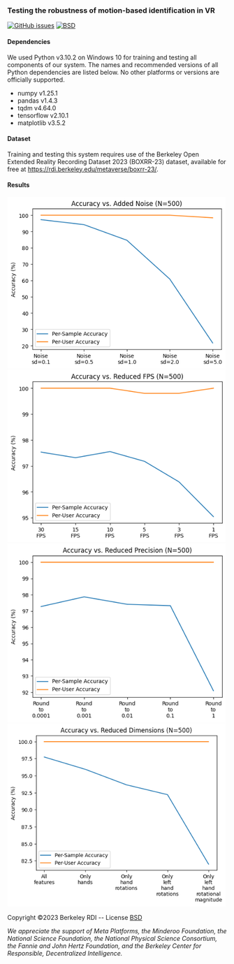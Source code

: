 ### Testing the robustness of motion-based identification in VR

[![GitHub issues](https://img.shields.io/github/issues/metaguard/robustness)](https://github.com/metaguard/robustness/issues)
[![BSD](https://img.shields.io/badge/license-BSD-brightgreen.svg)](https://github.com/metaguard/robustness/blob/main/LICENSE)

#### Dependencies
We used Python v3.10.2 on Windows 10 for training and testing all components of our system. The names and recommended versions of all Python dependencies are listed below. No other platforms or versions are officially supported.
- numpy v1.25.1
- pandas v1.4.3
- tqdm v4.64.0
- tensorflow v2.10.1
- matplotlib v3.5.2

#### Dataset
Training and testing this system requires use of the Berkeley Open Extended Reality Recording Dataset 2023 (BOXRR-23) dataset, available for free at https://rdi.berkeley.edu/metaverse/boxrr-23/.

#### Results
<img src="./figures/added-noise.png" width="500">
<img src="./figures/reduced-fps.png" width="500">
<img src="./figures/reduced-precision.png" width="500">
<img src="./figures/reduced-dimensions.png" width="500">

Copyright &copy;2023 Berkeley RDI -- License [BSD](https://github.com/metaguard/robustness/blob/main/LICENSE)

_We appreciate the support of Meta Platforms, the Minderoo Foundation, the National Science Foundation, the National Physical Science Consortium, the Fannie and John Hertz Foundation, and the Berkeley Center for Responsible, Decentralized Intelligence._
